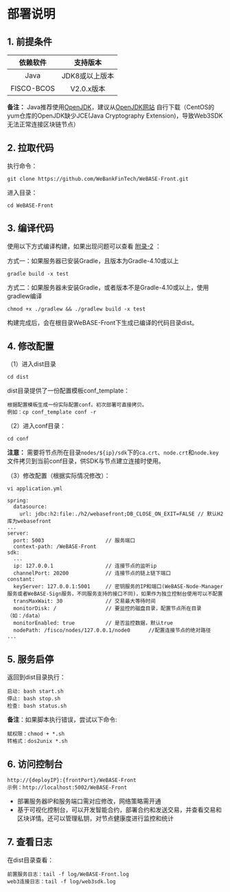 # 部署说明

## 1. 前提条件

| 依赖软件 | 支持版本 |
| :-: | :-: |
| Java | JDK8或以上版本 |
| FISCO-BCOS | V2.0.x版本 |

**备注：** Java推荐使用[OpenJDK](./appendix.html#java )，建议从[OpenJDK网站](https://jdk.java.net/java-se-ri/11) 自行下载（CentOS的yum仓库的OpenJDK缺少JCE(Java Cryptography Extension)，导致Web3SDK无法正常连接区块链节点）

## 2. 拉取代码
执行命令：
```
git clone https://github.com/WeBankFinTech/WeBASE-Front.git
```

进入目录：

```
cd WeBASE-Front
```

## 3. 编译代码

使用以下方式编译构建，如果出现问题可以查看 [附录-2](./appendix.html#id3) ：

方式一：如果服务器已安装Gradle，且版本为Gradle-4.10或以上

```shell
gradle build -x test
```

方式二：如果服务器未安装Gradle，或者版本不是Gradle-4.10或以上，使用gradlew编译

```shell
chmod +x ./gradlew && ./gradlew build -x test
```

构建完成后，会在根目录WeBASE-Front下生成已编译的代码目录dist。

## 4. 修改配置

（1）进入dist目录

```
cd dist
```

dist目录提供了一份配置模板conf_template：

```
根据配置模板生成一份实际配置conf。初次部署可直接拷贝。
例如：cp conf_template conf -r
```

（2）进入conf目录：

```shell
cd conf
```

**注意：** 需要将节点所在目录`nodes/${ip}/sdk`下的`ca.crt`、`node.crt`和`node.key`文件拷贝到当前conf目录，供SDK与节点建立连接时使用。

（3）修改配置（根据实际情况修改）：

```
vi application.yml
```

``` 
spring:
  datasource:
    url: jdbc:h2:file:./h2/webasefront;DB_CLOSE_ON_EXIT=FALSE // 默认H2库为webasefront
...
server: 
  port: 5003                    // 服务端口
  context-path: /WeBASE-Front
sdk: 
  ...
  ip: 127.0.0.1                 // 连接节点的监听ip
  channelPort: 20200            // 连接节点的链上链下端口
constant: 
  keyServer: 127.0.0.1:5001     // 密钥服务的IP和端口(WeBASE-Node-Manager服务或者WeBASE-Sign服务，不同服务支持的接口不同)，如果作为独立控制台使用可以不配置
  transMaxWait: 30              // 交易最大等待时间
  monitorDisk: /                // 要监控的磁盘目录，配置节点所在目录（如：/data）
  monitorEnabled: true          // 是否监控数据，默认true
  nodePath: /fisco/nodes/127.0.0.1/node0      //配置连接节点的绝对路径
...
```

## 5. 服务启停

返回到dist目录执行：
```shell
启动: bash start.sh
停止: bash stop.sh
检查: bash status.sh
```
**备注**：如果脚本执行错误，尝试以下命令:

```
赋权限：chmod + *.sh
转格式：dos2unix *.sh
```

## 6. 访问控制台

```
http://{deployIP}:{frontPort}/WeBASE-Front
示例：http://localhost:5002/WeBASE-Front
```

- 部署服务器IP和服务端口需对应修改，网络策略需开通
- 基于可视化控制台，可以开发智能合约，部署合约和发送交易，并查看交易和区块详情。还可以管理私钥，对节点健康度进行监控和统计

## 7. 查看日志

在dist目录查看：

```
前置服务日志：tail -f log/WeBASE-Front.log
web3连接日志：tail -f log/web3sdk.log
```